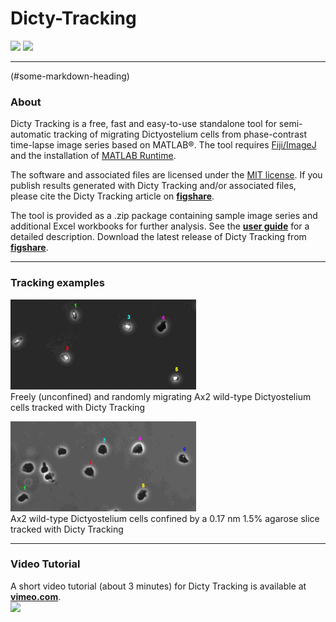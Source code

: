 # Dicty-Tracking
[![](https://img.shields.io/badge/DOI%3A-10.6084%2Fm9.figshare.5024552-blue.svg)](https://doi.org/10.6084/m9.figshare.5024552) [![](https://img.shields.io/github/license/mashape/apistatus.svg)](https://github.com/ChristofLitschko/Dicty-Tracking/blob/master/LICENSE)

---
(#some-markdown-heading)
### About

Dicty Tracking is a free, fast and easy-to-use standalone tool for semi-automatic tracking of migrating Dictyostelium cells from phase-contrast time-lapse image series based on MATLAB®. The tool requires [Fiji/ImageJ](https://imagej.net/Fiji) and the installation of [MATLAB Runtime](https://www.mathworks.com/products/compiler/mcr.html).

The software and associated files are licensed under the [MIT license](LICENSE). If you publish results generated with Dicty Tracking and/or associated files, please cite the Dicty Tracking article on **[figshare](https://doi.org/10.6084/m9.figshare.5024552)**.

The tool is provided as a .zip package containing sample image series and additional Excel workbooks for further analysis. See the **[user guide](https://github.com/ChristofLitschko/Dicty-Tracking/raw/master/Dicty-Tracking-User-Guide.pdf)** for a detailed description. Download the latest release of Dicty Tracking from **[figshare](https://ndownloader.figshare.com/files/8482148)**.

---

### Tracking examples

![alt text](https://github.com/ChristofLitschko/Dicty-Tracking/blob/master/demo-movies/demo-mov-unconfined.gif) <br />
Freely (unconfined) and randomly migrating Ax2 wild-type Dictyostelium cells tracked with Dicty Tracking

![alt text](https://github.com/ChristofLitschko/Dicty-Tracking/blob/master/demo-movies/demo-mov-confined.gif) <br />
Ax2 wild-type Dictyostelium cells confined by a 0.17 nm 1.5% agarose slice tracked with Dicty Tracking

---

### Video Tutorial

A short video tutorial (about 3 minutes) for Dicty Tracking is available at **[vimeo.com](https://vimeo.com/219859828)**.  
[![](http://i.imgur.com/aYCjlo7m.png?1)](https://vimeo.com/219859828 "Dicty Tracking Video Tutorial at vimeo.com - Click to Watch!")

